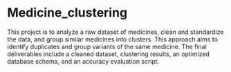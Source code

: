 # Medicine_clustering
This project is to analyze a raw dataset of medicines, clean and standardize the data, and group similar medicines into clusters. This approach aims to identify duplicates and group variants of the same medicine. The final deliverables include a cleaned dataset, clustering results, an optimized database schema, and an accuracy evaluation script.
